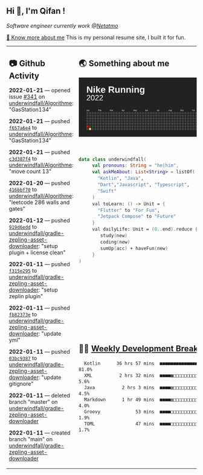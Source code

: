 <h2> Hi 👋, I'm Qifan ! </h2>
<p><em>Software engineer currently work @<a href="https://www.netatmo.com">Netatmo</a>
</em></p><p><a href="https://qifanyang.com/resume" target="_blank"> 🔭 Know more about me</a> This is my personal resume site, I built it for fun.</p>
<table><tr><td valign="top" rowspan="2">

 ## 📷 Github Activity
 <!-- githubActivity starts -->
  **2022-01-21** — opened issue [#341](https://api.github.com/repos/underwindfall/Algorithme/issues/341) on [underwindfall/Algorithme](https://api.github.com/repos/underwindfall/Algorithme): "GasStation134"

  **2022-01-21** — pushed [`f657a6e4`](https://github.com/underwindfall/Algorithme/commit/f657a6e4ee4b44303a1f7d9eb3a4822b5432ace3) to [underwindfall/Algorithme](https://api.github.com/repos/underwindfall/Algorithme): "GasStation134"

  **2022-01-21** — pushed [`c3d387f4`](https://github.com/underwindfall/Algorithme/commit/c3d387f4bad6a21ddf6a8fa2281f10b5ab3872df) to [underwindfall/Algorithme](https://api.github.com/repos/underwindfall/Algorithme): "move count 13"

  **2022-01-20** — pushed [`416bbf70`](https://github.com/underwindfall/Algorithme/commit/416bbf70622e2c9f276a1f54926425c4de25b222) to [underwindfall/Algorithme](https://api.github.com/repos/underwindfall/Algorithme): "leetcode 286 walls and gates"

  **2022-01-12** — pushed [`919d6edd`](https://github.com/underwindfall/gradle-zepling-asset-downloader/commit/919d6edd935db623619c89dc2e42c3d4d78fafb2) to [underwindfall/gradle-zepling-asset-downloader](https://api.github.com/repos/underwindfall/gradle-zepling-asset-downloader): "setup plugin + license clean"

  **2022-01-11** — pushed [`f315e295`](https://github.com/underwindfall/gradle-zepling-asset-downloader/commit/f315e295b75b485b838bc5e482db3eb279017581) to [underwindfall/gradle-zepling-asset-downloader](https://api.github.com/repos/underwindfall/gradle-zepling-asset-downloader): "setup zeplin plugin"

  **2022-01-11** — pushed [`fb82373e`](https://github.com/underwindfall/gradle-zepling-asset-downloader/commit/fb82373eb0c85848ff385e2c789098ffab9010cb) to [underwindfall/gradle-zepling-asset-downloader](https://api.github.com/repos/underwindfall/gradle-zepling-asset-downloader): "update yml"

  **2022-01-11** — pushed [`03bc9387`](https://github.com/underwindfall/gradle-zepling-asset-downloader/commit/03bc9387ecd990b401cc889e6c3f02a21a2ef362) to [underwindfall/gradle-zepling-asset-downloader](https://api.github.com/repos/underwindfall/gradle-zepling-asset-downloader): "update gitignore"

  **2022-01-11** — deleted branch "master" on [underwindfall/gradle-zepling-asset-downloader](https://api.github.com/repos/underwindfall/gradle-zepling-asset-downloader)

  **2022-01-11** — created branch "main" on [underwindfall/gradle-zepling-asset-downloader](https://api.github.com/repos/underwindfall/gradle-zepling-asset-downloader)
 <!-- githubActivity ends -->
 </td><td valign="top">

 ## 🌏 Something about me
 <!-- profile starts -->
 <a href="https://github.com/underwindfall" width="100%">
   <img src="https://github.com/underwindfall/GitHubPoster/blob/main/examples/nike.svg"/>
 </a>
 <br/>
 <br/>
 <br/>

 ```kotlin
 data class underwindfall(
      val pronouns: String = "he|him",
      val askMeAbout: List<String> = listOf(
        "Kotlin", "Java",
        "Dart","Javascript", "Typescript",
        "Swift"
      )
      val toLearn: () -> Unit = {
        "Flutter" to "For Fun",
        "Jetpack Compose" to "Future"
      }
      val dailyLife: Unit = (0..end).reduce { acc, new ->
         study(new)
         coding(new)
         sumUp(acc) + haveFun(new)
      }
 )
 ```
 <!-- profile ends -->
 </td></tr><tr><td valign="top">

 ## 🏊‍♂️ <a href="https://gist.github.com/underwindfall/377ee88ba1fabd1e93516e48ca9c61eb" target="_blank">Weekly Development Breakdown</a>
  <!-- codeTime starts -->
  ```text
    Kotlin      36 hrs 57 mins  ■■■■■■■■■■■■■■■■■■■■■■■□  81.0%
    XML          2 hrs 32 mins  ■■■■▦□□□□□□□□□□□□□□□□□□□   5.6%
    Java          2 hrs 3 mins  ■■■■▥□□□□□□□□□□□□□□□□□□□   4.5%
    Markdown      1 hr 49 mins  ■■■■▥□□□□□□□□□□□□□□□□□□□   4.0%
    Groovy             53 mins  ■■■■□□□□□□□□□□□□□□□□□□□□   1.9%
    TOML               47 mins  ■■■■□□□□□□□□□□□□□□□□□□□□   1.7%
  ```
  <!-- codeTime starts -->
  </td></tr></table>